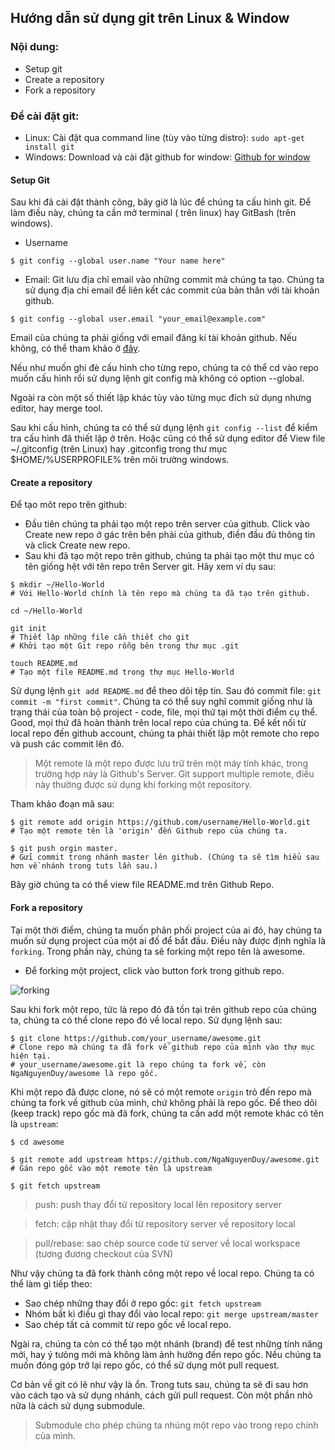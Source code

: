 ## Hướng dẫn sử dụng git trên Linux & Window ##

### Nội dung: ###

* Setup git
* Create a repository
* Fork a repository

### Để cài đặt git: ###
  * Linux: Cài đặt qua command line (tùy vào từng distro): `sudo apt-get install git`
  * Windows: Download và cài đặt github for window: [Github for window](https://github-windows.s3.amazonaws.com/GitHubSetup.exe "Github for Window")


#### Setup Git ####

Sau khi đã cài đặt thành công, bây giờ là lúc để chúng ta cấu hình git. Để làm điều này, chúng ta cần mở terminal ( trên linux) hay GitBash (trên windows).

- Username
```
$ git config --global user.name "Your name here"
```

- Email: Git lưu địa chỉ email vào những commit mà chúng ta tạo. Chúng ta sử dụng địa chỉ email để liên kết các commit của bản thân với tài khoản github.
```
$ git config --global user.email "your_email@example.com"
```
Email của chúng ta phải giống với email đăng kí tài khoản github. Nếu không, có thể tham khảo ở [đây](https://help.github.com/articles/how-do-i-change-my-primary-email-address).

Nếu như muốn ghi đè cấu hình cho từng repo, chúng ta có thể cd vào repo muốn cấu hình rồi sử dụng lệnh git config mà không có option --global.

Ngoài ra còn một số thiết lập khác tùy vào từng mục đích sử dụng nhưng editor, hay merge tool.

Sau khi cấu hình, chúng ta có thể sử dụng lệnh `git config --list` để kiểm tra cấu hình đã thiết lập ở trên. Hoặc cũng có thể sử dụng editor để View file ~/.gitconfig (trên Linux) hay .gitconfig trong thư mục $HOME/%USERPROFILE% trên môi trường windows.

#### Create a repository ####
Để tạo môt repo trên github:
* Đầu tiên chúng ta phải tạo một repo trên server của github. Click vào Create new repo ở gác trên bên phải của github, điền đầu đủ thông tin và click Create new repo.
* Sau khi đã tạo một repo trên github, chúng ta phải tạo một thư mục có tên giống hệt với tên repo trên Server git. Hãy xem ví dụ sau:
```
$ mkdir ~/Hello-World
# Với Hello-World chính là tên repo mà chúng ta đã tạo trên github.

cd ~/Hello-World

git init
# Thiết lập những file cần thiết cho git
# Khởi tạo một Git repo rỗng bên trong thư mục .git

touch README.md
# Tạo một file README.md trong thự mục Hello-World
```
Sử dụng lệnh `git add README.md` để theo dõi tệp tin.
Sau đó commit file: `git commit -m "first commit"`.
Chúng ta có thể suy nghĩ commit giống như là trạng thái của toàn bộ project - code, file, mọi thứ tại một thời điểm cụ thể.
Good, mọi thứ đã hoàn thành trên local repo của chúng ta. Để kết nối từ local repo đến github account, chúng ta phải thiết lập một remote cho repo và push các commit lên đó.
> Một remote là một repo được lưu trữ trên một máy tính khác, trong trường hợp này là Github's Server. Git support multiple remote, điều này thường được sử dụng khi forking một repository.

Tham khảo đoạn mã sau:
```
$ git remote add origin https://github.com/username/Hello-World.git
# Tạo một remote tên là 'origin' đến Github repo của chúng ta.

$ git push orgin master.
# Gửi commit trong nhánh master lên github. (Chúng ta sẽ tìm hiểu sau hơn về nhánh trong tuts lần sau.)
```
Bây giờ chúng ta có thể view file README.md trên Github Repo.

#### Fork a repository ####

Tại một thời điểm, chúng ta muốn phân phối project của ai đó, hay chúng ta muốn sử dụng project của một ai đố để bắt đầu. Điều này được định nghĩa là `forking`. Trong phần này, chúng ta sẽ forking một repo tên là awesome.

- Để forking một project, click vào button fork trong github repo.

![forking](https://raw.githubusercontent.com/NgaNguyenDuy/git_tuts/master/images/gitfork.png "Forking repo")

Sau khi fork một repo, tức là repo đó đã tồn tại trên github repo của chúng ta, chúng ta có thể clone repo đó về local repo. Sử dụng lệnh sau:
```
$ git clone https://github.com/your_username/awesome.git
# Clone repo mà chúng ta đã fork về github repo của mình vào thự mục hiện tại.
# your_username/awesome.git là repo chúng ta fork về, còn NgaNguyenDuy/awesome là repo gốc.
```

Khi một repo đã được clone, nó sẽ có một remote `origin` trỏ đến repo mà chúng ta fork về github của mình, chứ không phải là repo gốc. Để theo dõi (keep track) repo gốc mà đã fork, chúng ta cần add một remote khác có tên là `upstream`:
```
$ cd awesome

$ git remote add upstream https://github.com/NgaNguyenDuy/awesome.git
# Gán repo gốc vào một remote tên là upstream

$ git fetch upstream
```
> push: push thay đổi từ repository local lên repository server

> fetch: cập nhật thay đổi từ repository server về repository local

> pull/rebase: sao chép source code từ server về local workspace (tương đương checkout của SVN)

Như vậy chúng ta đã fork thành công một repo về local repo.
Chúng ta có thể làm gì tiếp theo:
- Sao chép những thay đổi ở repo gốc: `git fetch upstream`
- Nhóm bất kì điều gì thay đổi vào local repo: `git merge upstream/master`
- Sao chép tất cả commit từ repo gốc về local repo.

Ngài ra, chúng ta còn có thể tạo một nhánh (brand) để test những tính năng mới, hay ý tưỏng mới mà không làm ảnh hưởng đến repo gốc. Nếu chúng ta muốn đóng góp trở lại repo gốc, có thể sử dụng môt pull request.

Cơ bản về git có lẽ như vậy là ổn. Trong tuts sau, chúng ta sẽ đi sau hơn vào cách tạo và sử dụng nhánh, cách gửi pull request. Còn một phần nhỏ nữa là cách sử dụng submodule.
> Submodule cho phép chúng ta nhúng một repo vào trong repo chính của mình.
